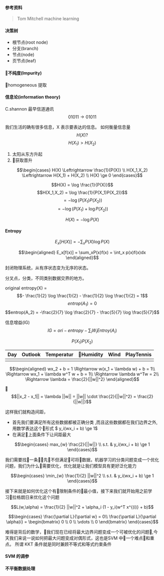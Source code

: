 #### 参考资料
> Tom Mitchell machine learning
#### 决策树
- 根节点(root node)
- 分支(branch)
- 节点(node)
- 页节点(leaf)

#### 不纯度(Impurity)
homogeneous
提取
#### 信息论(information theory)
C.shannon 最早信道通讯
$$01011 \rightarrow 01011$$

我们生活的确有很多信息，X 表示要表达的信息。
如何衡量信息量
$$H(X)?$$
$$H(X_1) > H(X_2)$$
1. 太阳从东方升起
2. 获取晋升



$$\begin{cases}
    H(X) \Leftrightarrow  \frac{1}{P(X)} \\
    H(X_1,X_2) \Leftrightarrow H(X_1) + H(X_2) \\
    H(X) \ge 0 
\end{cases}$$

$$H(X) = \log \frac{1}{P(X)}$$
$$H(X_1,X_2) = \log \frac{1}{P(X_1)P(X_2)}$$
$$= - \log(P(X_1)P(X_2))$$
$$= - \log(P(X_1) + \log P(X_2))$$

$$H(X) = -\log P(X)$$

#### Entropy
$$E_x[H(X)] = -\sum_{x} P(X) \log P(X)$$

$$\begin{aligned}
    E_x[f(x)] = \sum_xP(x)f(x)
    = \int_x p(x)f(x)dx
\end{aligned}$$

封闭物理系统，从有序状态变为无序的状态。

分叉点，分类，不同类别数据交界的地方。

original entropy(X) = 
$$- \frac{1}{2} \log \frac{1}{2} - \frac{1}{2} \log \frac{1}{2} = 1$$
$$entrop(A_1) = 0$$
$$entrop(A_2) = -\frac{2}{7} \log \frac{2}{7} - \frac{5}{7} \log \frac{5}{7}$$

信息增益(IG)
$$ IG = ori-entropy - \sum_i W_i Entroy(A_i) $$

$$P(X_1) P(X_2)$$

| Day  | Outlook  | Temperatur|Humidity  | Wind  | PlayTennis|
|---|---|---|---|---|---|
|   |   |   |   |   |   |


$$\begin{aligned}
    wx_2 + b  = 1 \Rightarrow w(x_1 + \lambda w) + b = 1\\
    \Rightarrow wx_1 + \lambda w^T w + b = 1\\
    \Rightarrow \lambda w^Tw = 2\\
    \Rightarrow \lambda = \frac{2}{||w||^2}
\end{aligned}$$

$$||x_2 - x_1|| = \lambda ||w|| = ||w|| \cdot \frac{2}{||w||^2} = \frac{2}{||w||}$$

这样我们就构造间距，
- 首先我们要满足所有这些数据都被正确分类 ,而且这些数据都在我们边界之外, 用数学表达这个形式 $ y_i(wx_i + b) \ge 1$
- 在满足上面条件下让间距最大

$$\begin{cases}
    max_{w} \frac{2}{||w||} \\
    s.t. & y_i(wx_i + b) \ge 1
\end{cases}$$

我们需要找一条先不但满足可将数据，机器学习的分类问题变成一个优化问题，我们为什么需要优化，优化就是让我们模型具有更好泛化能力

$$\begin{cases}
    \min_{w}  \frac{1}{2} ||w||^2 \\
    s.t. & y_i(wx_i + b) \ge 1
\end{cases}$$

接下来就是如何优化这个有限制条件的最小值，接下来我们就开始用之前学习拉格朗日来优化这个问题

$$L(w,\alpha) = \frac{1}{2} ||w||^2 + \alpha_i (1 - y_i(w^T x^{(i)} + b)$$

$$\begin{cases}
    \frac{\partial L}{\partial w} = 0\\
    \frac{\partial L}{\partial \alpha)i} = \begin{bmatrix}
        0 \\
        0 \\
        \vdots \\
        0
    \end{bmatrix}
\end{cases}$$

难得是背后的数学，我们现在已经将最大边界问题变成一个可被优化的问题,今天我们来说一说如何把最大问题变成对偶形式，这也是SVM 中一个难点和重点。
所谓 KKT 条件就是同时兼顾不等式和等式约束条件 

#### SVM 的调参
#### 不平衡数据处理


